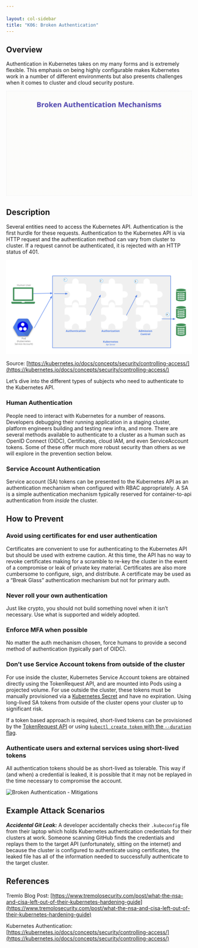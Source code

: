 ```yaml
---

layout: col-sidebar
title: "K06: Broken Authentication"
---
```


## Overview

Authentication in Kubernetes takes on my many forms and is extremely flexible.
This emphasis on being highly configurable makes Kubernetes work in a number of
different environments but also presents challenges when it comes to cluster and
cloud security posture.

![Broken Authentication - Illustration](../../../assets/images/K06-2022.gif)

## Description

Several entities need to access the Kubernetes API. Authentication is the first
hurdle for these requests. Authentication to the Kubernetes API is via HTTP
request and the authentication method can vary from cluster to cluster. If a
request cannot be authenticated, it is rejected with an HTTP status of 401.

![Kubernetes Authentication](../../../assets/images/kubernetes-auth.png)

Source:
[https://kubernetes.io/docs/concepts/security/controlling-access/](https://kubernetes.io/docs/concepts/security/controlling-access/)

Let’s dive into the different types of subjects who need to authenticate to the
Kubernetes API.

### Human Authentication

People need to interact with Kubernetes for a number of reasons. Developers
debugging their running application in a staging cluster, platform engineers
building and testing new infra, and more. There are several methods available to
authenticate to a cluster as a human such as OpenID Connect (OIDC),
Certificates, cloud IAM, and even ServiceAccount tokens. Some of these offer
much more robust security than others as we will explore in the prevention
section below.

### Service Account Authentication

Service account (SA) tokens can be presented to the Kubernetes API as an
authentication mechanism when configured with RBAC appropriately. A SA is a
simple authentication mechanism typically reserved for container-to-api
authentication from *inside* the cluster.

## How to Prevent

### Avoid using certificates for end user authentication

Certificates are convenient to use for authenticating to the Kubernetes API but
should be used with extreme caution. At this time, the API has no way to revoke
certificates making for a scramble to re-key the cluster in the event of a
compromise or leak of private key material. Certificates are also more
cumbersome to configure, sign, and distribute. A certificate may be used as a
“Break Glass” authentication mechanism but not for primary auth.

### Never roll your own authentication

Just like crypto, you should not build something novel when it isn’t necessary.
Use what is supported and widely adopted.

### Enforce MFA when possible

No matter the auth mechanism chosen, force humans to provide a second method of
authentication (typically part of OIDC).

### Don’t use Service Account tokens from outside of the cluster

For use inside the cluster, Kubernetes Service Account tokens are 
obtained directly using the TokenRequest API, and are mounted into Pods
using a projected volume. For use outside the cluster, these tokens must be
manually provisioned via a [Kubernetes Secret](https://kubernetes.io/docs/tasks/configure-pod-container/configure-service-account/#manually-create-a-long-lived-api-token-for-a-serviceaccount)
and have no expiration. Using long-lived SA tokens from outside of the cluster
opens your cluster up to significant risk.

If a token based approach is required, short-lived tokens can be provisioned
by the [TokenRequest API](https://kubernetes.io/docs/reference/kubernetes-api/authentication-resources/token-request-v1/)
or using [`kubectl create token` with the `--duration`
flag](https://kubernetes.io/docs/tasks/configure-pod-container/configure-service-account/).

### Authenticate users and external services using short-lived tokens

All authentication tokens should be as short-lived as tolerable. This way if
(and when) a credential is leaked, it is possible that it may not be replayed in
the time necessary to compromise the account.

![Broken Authentication -
Mitigations](../../../assets/images/K06-2022-mitigation.gif)

## Example Attack Scenarios

***Accidental Git Leak:*** A developer accidentally checks their `.kubeconfig`
file from their laptop which holds Kubernetes authentication credentials for
their clusters at work. Someone scanning GitHub finds the credentials and
replays them to the target API (unfortunately, sitting on the internet) and
because the cluster is configured to authenticate using certificates, the leaked
file has all of the information needed to successfully authenticate to the
target cluster.

## References

Tremlo Blog Post:
[https://www.tremolosecurity.com/post/what-the-nsa-and-cisa-left-out-of-their-kubernetes-hardening-guide](https://www.tremolosecurity.com/post/what-the-nsa-and-cisa-left-out-of-their-kubernetes-hardening-guide)

Kubernetes Authentication:
[https://kubernetes.io/docs/concepts/security/controlling-access/](https://kubernetes.io/docs/concepts/security/controlling-access/)
